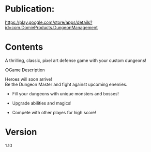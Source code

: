 Publication:  
===
https://play.google.com/store/apps/details?id=com.DomieProducts.DungeonManagement
  
Contents
===
A thrilling, classic, pixel art defense game with your custom dungeons!  
  
  
  ○Game Description

Heroes will soon arrive!  
Be the Dungeon Master and fight against upcoming enemies.

- Fill your dungeons with unique monsters and bosses!
  
- Upgrade abilities and magics!

- Compete with other playes for high score!

Version
===
1.10
